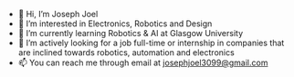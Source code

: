 - 👋 Hi, I’m Joseph Joel
- 👀 I’m interested in Electronics, Robotics and Design
- 🌱 I’m currently learning Robotics & AI at Glasgow University
- 💞️ I’m actively looking for a job full-time or internship in companies that are inclined towards robotics, automation and electronics
- 📫 You can reach me through email at josephjoel3099@gmail.com

<!---
josephjoel3099/josephjoel3099 is a ✨ special ✨ repository because its `README.md` (this file) appears on your GitHub profile.
You can click the Preview link to take a look at your changes.
--->
